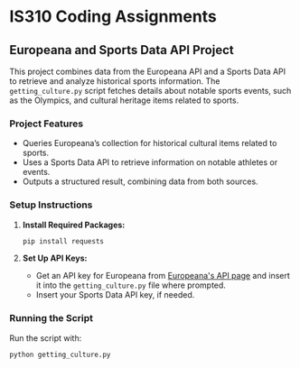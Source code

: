 # IS310 Coding Assignments

## Europeana and Sports Data API Project

This project combines data from the Europeana API and a Sports Data API to retrieve and analyze historical sports information. The `getting_culture.py` script fetches details about notable sports events, such as the Olympics, and cultural heritage items related to sports. 

### Project Features
- Queries Europeana’s collection for historical cultural items related to sports.
- Uses a Sports Data API to retrieve information on notable athletes or events.
- Outputs a structured result, combining data from both sources.

### Setup Instructions

1. **Install Required Packages:**
   ```bash
   pip install requests
   ```

2. **Set Up API Keys:**
   - Get an API key for Europeana from [Europeana's API page](https://pro.europeana.eu/pages/get-api) and insert it into the `getting_culture.py` file where prompted.
   - Insert your Sports Data API key, if needed.

### Running the Script

Run the script with:
```bash
python getting_culture.py
